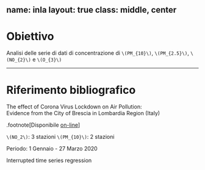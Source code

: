 name: inla
layout: true
class: middle, center
---
# Obiettivo

Analisi  delle  serie  di  dati  di  concentrazione  di  `\(PM_{10}\)`,  `\(PM_{2.5}\)`,  `\(NO_{2}\)`  e  `\(O_{3}\)`

---
# Riferimento bibliografico

The effect of Corona Virus Lockdown on Air Pollution: <br>Evidence from the City of Brescia in Lombardia Region (Italy)



.footnote[Disponibile [on-line](https://www.sciencedirect.com/science/article/pii/S1352231020305288)]

`\(NO_2\)`: 3 stazioni
`\(PM_{10}\)`: 2 stazioni

Periodo: 1 Gennaio - 27 Marzo 2020

Interrupted time series regression

